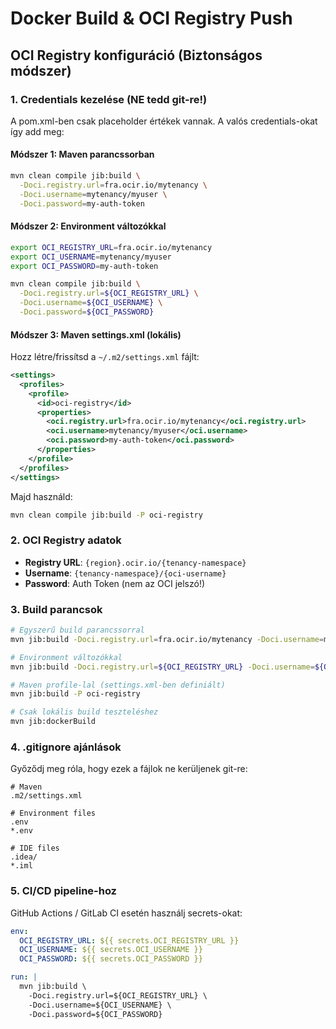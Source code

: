 # Docker Build & OCI Registry Push

## OCI Registry konfiguráció (Biztonságos módszer)

### 1. Credentials kezelése (NE tedd git-re!)

A pom.xml-ben csak placeholder értékek vannak. A valós credentials-okat így add meg:

#### Módszer 1: Maven parancssorban
```bash
mvn clean compile jib:build \
  -Doci.registry.url=fra.ocir.io/mytenancy \
  -Doci.username=mytenancy/myuser \
  -Doci.password=my-auth-token
```

#### Módszer 2: Environment változókkal
```bash
export OCI_REGISTRY_URL=fra.ocir.io/mytenancy
export OCI_USERNAME=mytenancy/myuser  
export OCI_PASSWORD=my-auth-token

mvn clean compile jib:build \
  -Doci.registry.url=${OCI_REGISTRY_URL} \
  -Doci.username=${OCI_USERNAME} \
  -Doci.password=${OCI_PASSWORD}
```

#### Módszer 3: Maven settings.xml (lokális)
Hozz létre/frissítsd a `~/.m2/settings.xml` fájlt:
```xml
<settings>
  <profiles>
    <profile>
      <id>oci-registry</id>
      <properties>
        <oci.registry.url>fra.ocir.io/mytenancy</oci.registry.url>
        <oci.username>mytenancy/myuser</oci.username>
        <oci.password>my-auth-token</oci.password>
      </properties>
    </profile>
  </profiles>
</settings>
```

Majd használd:
```bash
mvn clean compile jib:build -P oci-registry
```

### 2. OCI Registry adatok

- **Registry URL**: `{region}.ocir.io/{tenancy-namespace}`
- **Username**: `{tenancy-namespace}/{oci-username}`
- **Password**: Auth Token (nem az OCI jelszó!)

### 3. Build parancsok

```bash
# Egyszerű build parancssorral
mvn jib:build -Doci.registry.url=fra.ocir.io/mytenancy -Doci.username=myuser -Doci.password=mytoken

# Environment változókkal
mvn jib:build -Doci.registry.url=${OCI_REGISTRY_URL} -Doci.username=${OCI_USERNAME} -Doci.password=${OCI_PASSWORD}

# Maven profile-lal (settings.xml-ben definiált)
mvn jib:build -P oci-registry

# Csak lokális build teszteléshez
mvn jib:dockerBuild
```

### 4. .gitignore ajánlások

Győződj meg róla, hogy ezek a fájlok ne kerüljenek git-re:
```
# Maven
.m2/settings.xml

# Environment files
.env
*.env

# IDE files
.idea/
*.iml
```

### 5. CI/CD pipeline-hoz

GitHub Actions / GitLab CI esetén használj secrets-okat:
```yaml
env:
  OCI_REGISTRY_URL: ${{ secrets.OCI_REGISTRY_URL }}
  OCI_USERNAME: ${{ secrets.OCI_USERNAME }}
  OCI_PASSWORD: ${{ secrets.OCI_PASSWORD }}

run: |
  mvn jib:build \
    -Doci.registry.url=${OCI_REGISTRY_URL} \
    -Doci.username=${OCI_USERNAME} \
    -Doci.password=${OCI_PASSWORD}
```
